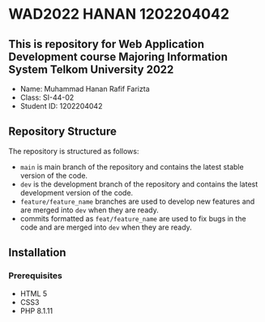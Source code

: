 # WAD2022 HANAN 1202204042

## This is repository for Web Application Development course Majoring Information System Telkom University 2022

- Name: Muhammad Hanan Rafif Farizta
- Class: SI-44-02
- Student ID: 1202204042

## Repository Structure

The repository is structured as follows:

- `main` is main branch of the repository and contains the latest stable version of the code.
- `dev` is the development branch of the repository and contains the latest development version of the code.
- `feature/feature_name` branches are used to develop new features and are merged into `dev` when they are ready.
- commits formatted as `feat/feature_name` are used to fix bugs in the code and are merged into `dev` when they are ready.

## Installation

### Prerequisites

- HTML 5
- CSS3
- PHP 8.1.11
